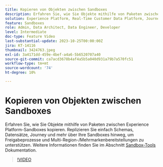 ```yaml
---
title: Kopieren von Objekten zwischen Sandboxes
description: Erfahren Sie, wie Sie Objekte mithilfe von Paketen zwischen Experience Platform-Sandboxes kopieren. einfache Replikation von Schemas, Datensätzen, Journey und mehr über Ihre Sandboxes hinweg.
solution: Experience Platform, Real-Time Customer Data Platform, Journey Optimizer
feature: Sandboxes
role: Admin, Data Architect, Data Engineer, Developer
level: Intermediate
doc-type: Feature Video
last-substantial-update: 2023-10-25T00:00:00Z
jira: KT-14116
thumbnail: 3424763.jpeg
exl-id: 3a4171dd-459e-4bef-a4a6-5b6520707a40
source-git-commit: ca7acd3678b4af4a5b5a040d931a79b7a570fc51
workflow-type: tm+mt
source-wordcount: '74'
ht-degree: 10%

---
```


# Kopieren von Objekten zwischen Sandboxes

Erfahren Sie, wie Sie Objekte mithilfe von Paketen zwischen Experience Platform-Sandboxes kopieren. Replizieren Sie einfach Schemas, Datensätze, Journey und mehr über Ihre Sandboxes hinweg, um Freigabeprozesse und Multi-Region-/Mehrmarkenbereitstellungen zu unterstützen. Weitere Informationen finden Sie im Abschnitt [Sandbox-Tools](https://experienceleague.adobe.com/docs/experience-platform/sandbox/ui/sandbox-tooling.html) Dokumentation. 

>[!VIDEO](https://video.tv.adobe.com/v/3424763/?learn=on)
